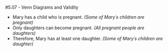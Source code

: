 #5.07 - Venn Diagrams and Validity

- Mary has a child who is pregnant. *(Some of Mary´s children are pregnant)*
- Only daughters can become pregnant. *(All pregnant people are daughters)*
- Therefore, Mary has at least one daughter. *(Some of Mary´s children are daughter)*
